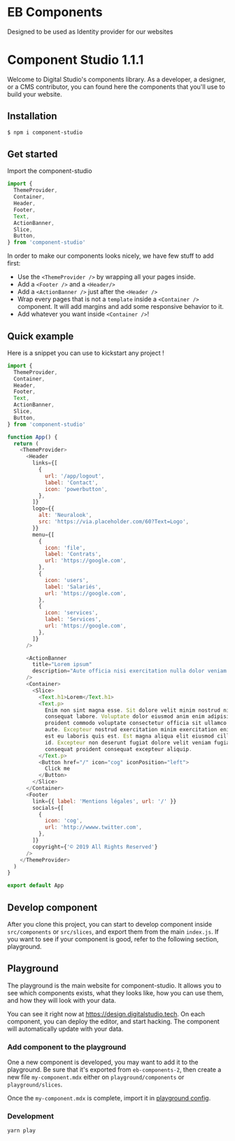 # EB Components

Designed to be used as Identity provider for our websites

# Component Studio 1.1.1

Welcome to Digital Studio's components library.
As a developer, a designer, or a CMS contributor, you can found here the components that you'll use to build your website.

## Installation

```bash
$ npm i component-studio
```

## Get started

Import the component-studio

```javascript
import {
  ThemeProvider,
  Container,
  Header,
  Footer,
  Text,
  ActionBanner,
  Slice,
  Button,
} from 'component-studio'
```

In order to make our components looks nicely, we have few stuff to add first:

- Use the `<ThemeProvider />` by wrapping all your pages inside.
- Add a `<Footer />` and a `<Header/>`
- Add a `<ActionBanner />` just after the `<Header />`
- Wrap every pages that is not a `template` inside a `<Container />` component. It will add margins and add some responsive behavior to it.
- Add whatever you want inside `<Container />`!

## Quick example

Here is a snippet you can use to kickstart any project !

```javascript
import {
  ThemeProvider,
  Container,
  Header,
  Footer,
  Text,
  ActionBanner,
  Slice,
  Button,
} from 'component-studio'

function App() {
  return (
    <ThemeProvider>
      <Header
        links={[
          {
            url: '/app/logout',
            label: 'Contact',
            icon: 'powerbutton',
          },
        ]}
        logo={{
          alt: 'Neuralook',
          src: 'https://via.placeholder.com/60?Text=Logo',
        }}
        menu={[
          {
            icon: 'file',
            label: 'Contrats',
            url: 'https://google.com',
          },
          {
            icon: 'users',
            label: 'Salariés',
            url: 'https://google.com',
          },
          {
            icon: 'services',
            label: 'Services',
            url: 'https://google.com',
          },
        ]}
      />

      <ActionBanner
        title="Lorem ipsum"
        description="Aute officia nisi exercitation nulla dolor veniam ad et labore consectetur ut sunt ea pariatur."
      />
      <Container>
        <Slice>
          <Text.h1>Lorem</Text.h1>
          <Text.p>
            Enim non sint magna esse. Sit dolore velit minim nostrud nisi ipsum
            consequat labore. Voluptate dolor eiusmod anim enim adipisicing
            proident commodo voluptate consectetur officia sit ullamco pariatur
            aute. Excepteur nostrud exercitation minim exercitation enim laborum
            est eu laboris quis est. Est magna aliqua elit eiusmod cillum dolore
            id. Excepteur non deserunt fugiat dolore velit veniam fugiat anim
            consequat proident consequat excepteur aliquip.
          </Text.p>
          <Button href="/" icon="cog" iconPosition="left">
            Click me
          </Button>
        </Slice>
      </Container>
      <Footer
        link={{ label: 'Mentions légales', url: '/' }}
        socials={[
          {
            icon: 'cog',
            url: 'http://wwww.twitter.com',
          },
        ]}
        copyright={'© 2019 All Rights Reserved'}
      />
    </ThemeProvider>
  )
}

export default App
```

## Develop component

After you clone this project, you can start to develop component inside `src/components` or `src/slices`, and export them from the main `index.js`.
If you want to see if your component is good, refer to the following section, playground.

## Playground

The playground is the main website for component-studio. It allows you to see which components exists, what they looks like, how you can use them, and how they will look with your data.

You can see it right now at https://design.digitalstudio.tech. On each component, you can deploy the editor, and start hacking. The component will automatically update with your data.

### Add component to the playground

One a new component is developed, you may want to add it to the playground. Be sure that it's exported from `eb-components-2`, then create a new file `my-component.mdx` either on `playground/components` or `playground/slices`.

Once the `my-component.mdx` is complete, import it in [playground config](playground/components.js).

### Development

`yarn play`
